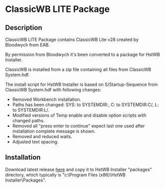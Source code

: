 # ClassicWB LITE Package

## Description

ClassicWB LITE Package contains ClassicWB Lite v28 created by Bloodwych from EAB.

By permission from Bloodwych it's been converted to a package for HstWB Installer.

ClassicWB is installed from a zip file containing all files from ClassicWB System.hdf.

The install script for HstWB Installer is based on S/Startup-Sequence from ClassicWB System.hdf with following changes:

- Removed Workbench installation.
- Paths has been changed: SYS: to SYSTEMDIR:, C: to SYSTEMDIR:C/, L: to SYSTEMDIR:L/.
- Modified versions of Temp enable and disable option scripts with changed paths.
- Removed all "press enter to continue" expect last one used after installation complete message is shown.
- Removed and reduced waits.
- Adjusted text spacing.

## Installation

Download latest release [here](releases) and copy it to HstWB Installer "packages" directory, which typically is "c:\Program Files (x86)\HstWB Installer\Packages".